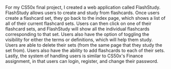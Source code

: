 For my CS50x final project, I created a web application called FlashStudy. FlashStudy allows users to create and study from flashcards. Once users create a flashcard set, they go back to the index page, which shows a list of all of their current flashcard sets. Users can then click on one of their flashcard sets, and FlashStudy will show all the individual flashcards corresponding to that set. Users also have the option of toggling the visibility for either the terms or definitions, which will help them study. Users are able to delete their sets (from the same page that they study the set from). Users also have the ability to add flashcards to each of their sets. Lastly, the system of handling users is similar to CS50x's Finance assignment, in that users can login, register, and change their password. 